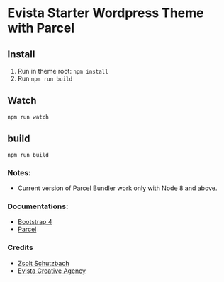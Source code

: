 # Evista Starter Wordpress Theme with Parcel

## Install
1. Run in theme root: `npm install`
2. Run `npm run build`

## Watch
`npm run watch`

## build
`npm run build`

### Notes:
* Current version of Parcel Bundler work only with Node 8 and above.

### Documentations:
* [Bootstrap 4](https://getbootstrap.com/)
* [Parcel](https://parceljs.org/)

### Credits
* [Zsolt Schutzbach](https://github.com/succli)
* [Evista Creative Agency](http://digital-agency.co/)
